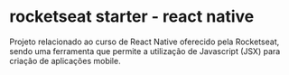 # rocketseat starter - react native
Projeto relacionado ao curso de React Native oferecido pela Rocketseat, sendo uma ferramenta que permite a utilização de Javascript (JSX) para criação de aplicações mobile.
